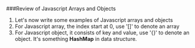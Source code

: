 ###Review of Javascript Arrays and Objects
1. Let's now write some examples of Javascript arrays and objects
  1. For Javascript array, the index start at 0, use '[]' to denote an array
  2. For Javascript object, it consists of key and value, use '{}' to denote an object. It's something __HashMap__ in data structure. 
